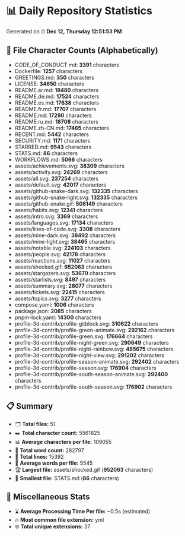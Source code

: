 # 📊 Daily Repository Statistics
Generated on ⏰ **Dec 12, Thursday 12:51:53 PM**

## 📂 File Character Counts (Alphabetically)
- CODE_OF_CONDUCT.md: **3391** characters
- Dockerfile: **1257** characters
- GREETINGS.md: **350** characters
- LICENSE: **34650** characters
- README.ar.md: **18480** characters
- README.de.md: **17524** characters
- README.es.md: **17638** characters
- README.fr.md: **17707** characters
- README.md: **17290** characters
- README.ru.md: **18708** characters
- README.zh-CN.md: **17465** characters
- RECENT.md: **5442** characters
- SECURITY.md: **1171** characters
- STARRED.md: **9543** characters
- STATS.md: **86** characters
- WORKFLOWS.md: **5066** characters
- assets/achievements.svg: **38309** characters
- assets/activity.svg: **24269** characters
- assets/all.svg: **237254** characters
- assets/default.svg: **42017** characters
- assets/github-snake-dark.svg: **132335** characters
- assets/github-snake-light.svg: **132335** characters
- assets/github-snake.gif: **508149** characters
- assets/habits.svg: **12341** characters
- assets/intro.svg: **3369** characters
- assets/languages.svg: **17134** characters
- assets/lines-of-code.svg: **3308** characters
- assets/mine-dark.svg: **38492** characters
- assets/mine-light.svg: **38465** characters
- assets/notable.svg: **224103** characters
- assets/people.svg: **42178** characters
- assets/reactions.svg: **11027** characters
- assets/shocked.gif: **952063** characters
- assets/stargazers.svg: **53670** characters
- assets/starlists.svg: **8497** characters
- assets/summary.svg: **28077** characters
- assets/tickets.svg: **22415** characters
- assets/topics.svg: **3277** characters
- compose.yaml: **1006** characters
- package.json: **2085** characters
- pnpm-lock.yaml: **14300** characters
- profile-3d-contrib/profile-gitblock.svg: **310622** characters
- profile-3d-contrib/profile-green-animate.svg: **292162** characters
- profile-3d-contrib/profile-green.svg: **176664** characters
- profile-3d-contrib/profile-night-green.svg: **290649** characters
- profile-3d-contrib/profile-night-rainbow.svg: **485675** characters
- profile-3d-contrib/profile-night-view.svg: **291202** characters
- profile-3d-contrib/profile-season-animate.svg: **292402** characters
- profile-3d-contrib/profile-season.svg: **176904** characters
- profile-3d-contrib/profile-south-season-animate.svg: **292400** characters
- profile-3d-contrib/profile-south-season.svg: **176902** characters

## 📋 Summary
- 🗂️ **Total files:** 51
- ✒️ **Total character count:** 5561825
- 📊 **Average characters per file:** 109055
- 📝 **Total word count:** 282797
- 🧾 **Total lines:** 15392
- 📐 **Average words per file:** 5545
- 🏆 **Largest file:** assets/shocked.gif (**952063** characters)
- 🥉 **Smallest file:** STATS.md (**86** characters)

## 🌟 Miscellaneous Stats
- ⌛ **Average Processing Time Per file:** ~0.5s (estimated)
- 🔥 **Most common file extension:** yml
- 🌐 **Total unique extensions:** 37
